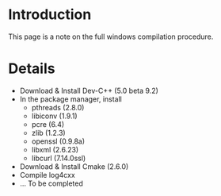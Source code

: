 # Introduction #

This page is a note on the full windows compilation procedure.


# Details #
  * Download & Install Dev-C++ (5.0 beta 9.2)
  * In the package manager, install
    * pthreads (2.8.0)
    * libiconv (1.9.1)
    * pcre (6.4)
    * zlib (1.2.3)
    * openssl (0.9.8a)
    * libxml (2.6.23)
    * libcurl (7.14.0ssl)
  * Download & Install Cmake (2.6.0)
  * Compile log4cxx
  * ... To be completed